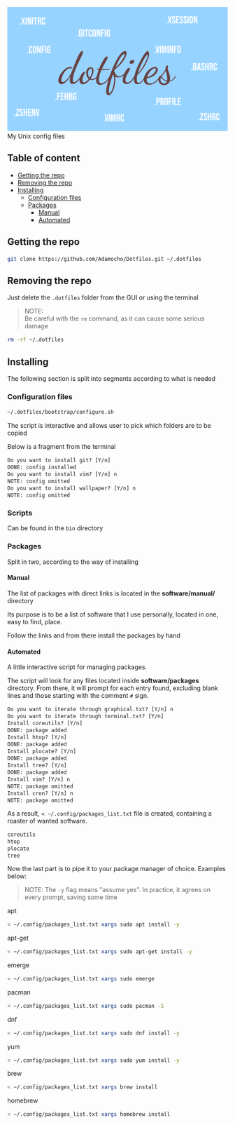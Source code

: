 ![# Dotfiles](.github/logo.svg)
My Unix config files

## Table of content
- [Getting the repo](#getting-the-repo)
- [Removing the repo](#removing-the-repo)
- [Installing](#installing)
    - [Configuration files](#configuration-files)
    - [Packages](#packages)
        - [Manual](#manual)
        - [Automated](#automated)

## Getting the repo

```sh
git clone https://github.com/Adamocho/Dotfiles.git ~/.dotfiles
```

## Removing the repo

Just delete the `.dotfiles` folder from the GUI or using the terminal

> NOTE:  
> Be careful with the `rm` command, as it can cause some serious damage

```sh
rm -rf ~/.dotfiles
```

## Installing

The following section is split into segments according to what is needed

### Configuration files

```sh
~/.dotfiles/bootstrap/configure.sh
```

The script is interactive and allows user to pick which folders are to be copied

Below is a fragment from the terminal

```
Do you want to install git? [Y/n] 
DONE: config installed
Do you want to install vim? [Y/n] n
NOTE: config omitted
Do you want to install wallpaper? [Y/n] n
NOTE: config omitted
```

### Scripts

Can be found in the `bin` directory

### Packages

Split in two, according to the way of installing

#### Manual

The list of packages with direct links is located in the **software/manual/** directory

Its purpose is to be a list of software that I use personally, located in one, easy to find, place.

Follow the links and from there install the packages by hand

#### Automated

A little interactive script for managing packages.

The script will look for any files located inside **software/packages** directory. From there, it will prompt for each entry found, excluding blank lines and those starting with the comment `#` sign.

```
Do you want to iterate through graphical.txt? [Y/n] n
Do you want to iterate through terminal.txt? [Y/n] 
Install coreutils? [Y/n] 
DONE: package added
Install htop? [Y/n] 
DONE: package added
Install plocate? [Y/n] 
DONE: package added
Install tree? [Y/n] 
DONE: package added
Install vim? [Y/n] n
NOTE: package omitted
Install cron? [Y/n] n
NOTE: package omitted
```

As a result, `< ~/.config/packages_list.txt` file is created, containing a roaster of wanted software.

```
coreutils
htop
plocate
tree
```

Now the last part is to pipe it to your package manager of choice. Examples below:

> NOTE:
> The `-y` flag means "assume yes". In practice, it agrees on every prompt, saving some time

apt
```sh
< ~/.config/packages_list.txt xargs sudo apt install -y
```

apt-get
```sh
< ~/.config/packages_list.txt xargs sudo apt-get install -y
```

emerge
```sh
< ~/.config/packages_list.txt xargs sudo emerge
```

pacman
```sh
< ~/.config/packages_list.txt xargs sudo pacman -S
```

dnf
```sh
< ~/.config/packages_list.txt xargs sudo dnf install -y
```

yum
```sh
< ~/.config/packages_list.txt xargs sudo yum install -y
```

brew
```sh
< ~/.config/packages_list.txt xargs brew install
```

homebrew
```sh
< ~/.config/packages_list.txt xargs homebrew install
```
